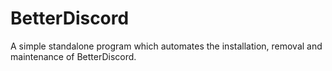 # BetterDiscord
A simple standalone program which automates the installation, removal and maintenance of BetterDiscord.
